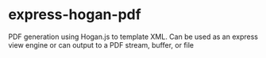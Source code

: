 # express-hogan-pdf
PDF generation using Hogan.js to template XML. Can be used as an express view engine or can output to a PDF stream, buffer, or file
